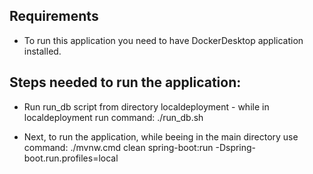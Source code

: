 ## Requirements
- To run this application you need to have DockerDesktop application installed.

## Steps needed to run the application:
- Run run_db script from directory localdeployment - while in localdeployment run command: ./run_db.sh

- Next, to run the application, while beeing in the main directory use command:
  ./mvnw.cmd clean spring-boot:run -Dspring-boot.run.profiles=local
